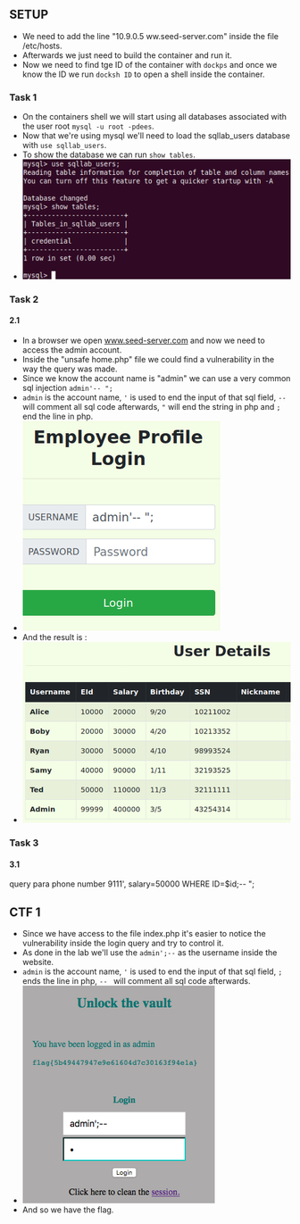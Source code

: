 ## SETUP
- We need to add the line "10.9.0.5 ww.seed-server.com" inside the file /etc/hosts.<br>
- Afterwards we just need to build the container and run it.
- Now we need to find tge ID of the container with `dockps` and once we know the ID we run `docksh ID` to open a shell inside the container.

### Task 1
- On the containers shell we will start using all databases associated with the user root `mysql -u root -pdees`.
- Now that we're using mysql we'll need to load the sqllab_users database with `use sqllab_users`.
- To show the database we can run `show tables`.
- ![Task1](/Images/Week8/Task1.png "Task1")


### Task 2
#### 2.1
- In a browser we open www.seed-server.com and now we need to access the admin account.
- Inside the "unsafe home.php" file we could find a vulnerability in the way the query was made.
- Since we know the account name is "admin" we can use a very common sql injection `admin'-- ";`
- `admin` is the account name, `'` is used to end the input of that sql field, `-- ` will comment all sql code afterwards, `"` will end the string in php and `;` end the line in php.
- ![Task2-1-1](/Images/Week8/Task2-1-1.png "Task2-1-1")
- And the result is :
- ![Task2-1-2](/Images/Week8/Task2-1-2.png "Task2-1-2")

### Task 3
#### 3.1
query para phone number
9111', salary=50000 WHERE ID=$id;-- ";
## CTF 1
- Since we have access to the file index.php it's easier to notice the vulnerability inside the login query and try to control it.
- As done in the lab we'll use the `admin';--` as the username inside the website.
- `admin` is the account name, `'` is used to end the input of that sql field, `;` ends the line in php, `-- ` will comment all sql code afterwards.
- ![CTF8.1](/Images/Week8/CTF8.1.png "CTF8.1")
- And so we have the flag.

